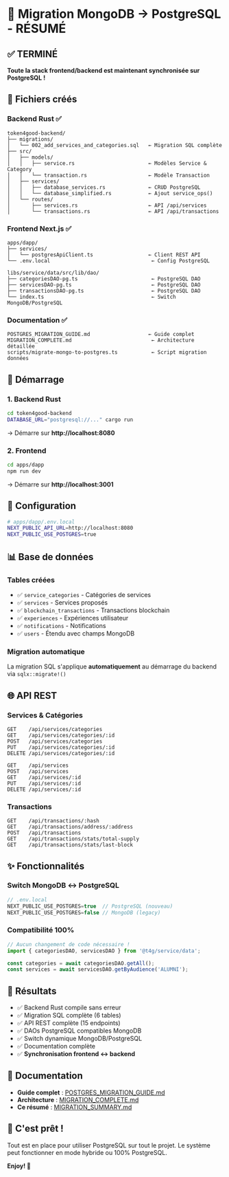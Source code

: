 # 🎉 Migration MongoDB → PostgreSQL - RÉSUMÉ

## ✅ TERMINÉ

**Toute la stack frontend/backend est maintenant synchronisée sur PostgreSQL !**

## 📁 Fichiers créés

### Backend Rust ✅
```
token4good-backend/
├── migrations/
│   └── 002_add_services_and_categories.sql   ← Migration SQL complète
├── src/
│   ├── models/
│   │   ├── service.rs                        ← Modèles Service & Category
│   │   └── transaction.rs                    ← Modèle Transaction
│   ├── services/
│   │   ├── database_services.rs              ← CRUD PostgreSQL
│   │   └── database_simplified.rs            ← Ajout service_ops()
│   └── routes/
│       ├── services.rs                       ← API /api/services
│       └── transactions.rs                   ← API /api/transactions
```

### Frontend Next.js ✅
```
apps/dapp/
├── services/
│   └── postgresApiClient.ts                  ← Client REST API
└── .env.local                                 ← Config PostgreSQL

libs/service/data/src/lib/dao/
├── categoriesDAO-pg.ts                        ← PostgreSQL DAO
├── servicesDAO-pg.ts                          ← PostgreSQL DAO
├── transactionsDAO-pg.ts                      ← PostgreSQL DAO
└── index.ts                                   ← Switch MongoDB/PostgreSQL
```

### Documentation ✅
```
POSTGRES_MIGRATION_GUIDE.md                   ← Guide complet
MIGRATION_COMPLETE.md                          ← Architecture détaillée
scripts/migrate-mongo-to-postgres.ts           ← Script migration données
```

## 🚀 Démarrage

### 1. Backend Rust
```bash
cd token4good-backend
DATABASE_URL="postgresql://..." cargo run
```
→ Démarre sur **http://localhost:8080**

### 2. Frontend
```bash
cd apps/dapp
npm run dev
```
→ Démarre sur **http://localhost:3001**

## 🔧 Configuration

```bash
# apps/dapp/.env.local
NEXT_PUBLIC_API_URL=http://localhost:8080
NEXT_PUBLIC_USE_POSTGRES=true
```

## 📊 Base de données

### Tables créées
- ✅ `service_categories` - Catégories de services
- ✅ `services` - Services proposés
- ✅ `blockchain_transactions` - Transactions blockchain
- ✅ `experiences` - Expériences utilisateur
- ✅ `notifications` - Notifications
- ✅ `users` - Étendu avec champs MongoDB

### Migration automatique
La migration SQL s'applique **automatiquement** au démarrage du backend via `sqlx::migrate!()`

## 🌐 API REST

### Services & Catégories
```
GET    /api/services/categories
GET    /api/services/categories/:id
POST   /api/services/categories
PUT    /api/services/categories/:id
DELETE /api/services/categories/:id

GET    /api/services
POST   /api/services
GET    /api/services/:id
PUT    /api/services/:id
DELETE /api/services/:id
```

### Transactions
```
GET    /api/transactions/:hash
GET    /api/transactions/address/:address
POST   /api/transactions
GET    /api/transactions/stats/total-supply
GET    /api/transactions/stats/last-block
```

## ✨ Fonctionnalités

### Switch MongoDB ↔ PostgreSQL
```typescript
// .env.local
NEXT_PUBLIC_USE_POSTGRES=true  // PostgreSQL (nouveau)
NEXT_PUBLIC_USE_POSTGRES=false // MongoDB (legacy)
```

### Compatibilité 100%
```typescript
// Aucun changement de code nécessaire !
import { categoriesDAO, servicesDAO } from '@t4g/service/data';

const categories = await categoriesDAO.getAll();
const services = await servicesDAO.getByAudience('ALUMNI');
```

## 🎯 Résultats

- ✅ Backend Rust compile sans erreur
- ✅ Migration SQL complète (6 tables)
- ✅ API REST complète (15 endpoints)
- ✅ DAOs PostgreSQL compatibles MongoDB
- ✅ Switch dynamique MongoDB/PostgreSQL
- ✅ Documentation complète
- ✅ **Synchronisation frontend ↔ backend**

## 📖 Documentation

- **Guide complet** : [POSTGRES_MIGRATION_GUIDE.md](./POSTGRES_MIGRATION_GUIDE.md)
- **Architecture** : [MIGRATION_COMPLETE.md](./MIGRATION_COMPLETE.md)
- **Ce résumé** : [MIGRATION_SUMMARY.md](./MIGRATION_SUMMARY.md)

## 🎊 C'est prêt !

Tout est en place pour utiliser PostgreSQL sur tout le projet. Le système peut fonctionner en mode hybride ou 100% PostgreSQL.

**Enjoy! 🚀**
